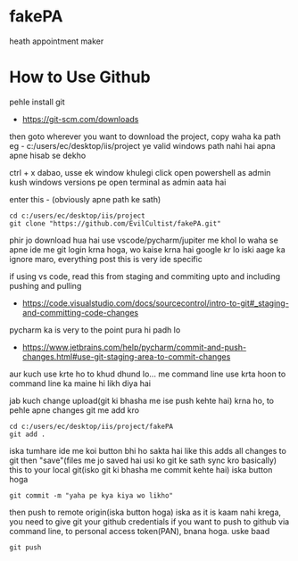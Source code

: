 # fakePA
heath appointment maker

# How to Use Github

pehle install git
- https://git-scm.com/downloads

then goto wherever you want to download the project, copy waha ka path
eg - c:/users/ec/desktop/iis/project
ye valid windows path nahi hai apna apne hisab se dekho

ctrl + x dabao, usse ek window khulegi
click open powershell as admin
kush windows versions pe open terminal as admin aata hai

enter this - (obviously apne path ke sath)
```
cd c:/users/ec/desktop/iis/project
git clone "https://github.com/EvilCultist/fakePA.git"
```

phir jo download hua hai use vscode/pycharm/jupiter me khol lo
waha se apne ide me git login krna hoga, wo kaise krna hai google kr lo
iski aage ka ignore maro, everything post this is very ide specific

if using vs code, read this from staging and commiting upto and including pushing and pulling
- https://code.visualstudio.com/docs/sourcecontrol/intro-to-git#_staging-and-committing-code-changes

pycharm ka is very to the point pura hi padh lo
- https://www.jetbrains.com/help/pycharm/commit-and-push-changes.html#use-git-staging-area-to-commit-changes

aur kuch use krte ho to khud dhund lo...
me command line use krta hoon to command line ka maine hi likh diya hai


jab kuch change upload(git ki bhasha me ise push kehte hai) krna ho,
to pehle apne changes git me add kro
```
cd c:/users/ec/desktop/iis/project/fakePA
git add .
```
iska tumhare ide me koi button bhi ho sakta hai
like this adds all changes to git
then "save"(files me jo saved hai usi ko git ke sath sync kro basically) this to your local git(isko git ki bhasha me commit kehte hai)
iska button hoga
```
git commit -m "yaha pe kya kiya wo likho"
```

then push to remote origin(iska button hoga)
iska as it is kaam nahi krega, you need to give git your github credentials if you want to push to github via command line, to personal access token(PAN), bnana hoga. uske baad
```
git push
```

